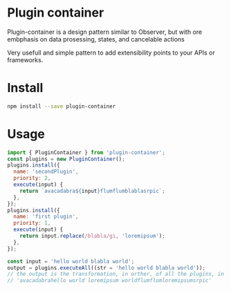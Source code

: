 # Plugin container

Plugin-container is a design pattern similar to Observer, but with ore embphasis on data prosessing, states, and cancelable actions

Very usefull and simple pattern to add extensibility points to your APIs or frameworks.  

# Install 

```sh
npm install --save plugin-container
```

# Usage

```js
import { PluginContainer } from 'plugin-container';
const plugins = new PluginContainer();
plugins.install({
  name: 'secondPlugin',
  priority: 2,
  execute(input) {
    return `avacadabra${input}flumflumblablasrpic`;
  },
});
plugins.install({
  name: 'first plugin',
  priority: 1,
  execute(input) {
    return input.replace(/blabla/gi, 'loremipsum');
  },
});

const input = 'hello world blabla world';
output = plugins.executeAll((str = 'hello world blabla world'));
// the output is the transformation, in orther, of all the plugins, in this case:
// 'avacadabrahello world loremipsum worldflumflumloremipsumsrpic'
```
